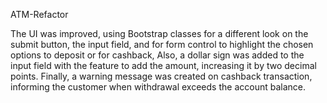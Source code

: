 ATM-Refactor

The UI was improved, using Bootstrap classes for a different look on the submit button, the input field, and for form control to highlight the chosen options to deposit or for cashback, Also, a dollar sign was added to the input field with the feature to add the amount, increasing it by two decimal points. Finally, a warning message was created on cashback transaction, informing the customer when withdrawal exceeds the account balance.
